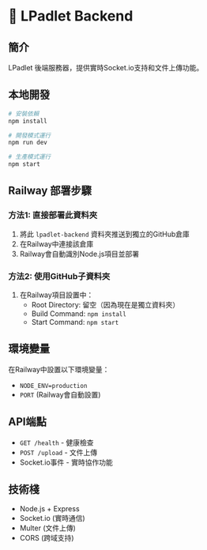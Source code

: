 # 🚀 LPadlet Backend

## 簡介
LPadlet 後端服務器，提供實時Socket.io支持和文件上傳功能。

## 本地開發

```bash
# 安裝依賴
npm install

# 開發模式運行
npm run dev

# 生產模式運行
npm start
```

## Railway 部署步驟

### 方法1: 直接部署此資料夾

1. 將此 `lpadlet-backend` 資料夾推送到獨立的GitHub倉庫
2. 在Railway中連接該倉庫
3. Railway會自動識別Node.js項目並部署

### 方法2: 使用GitHub子資料夾

1. 在Railway項目設置中：
   - Root Directory: 留空（因為現在是獨立資料夾）
   - Build Command: `npm install`
   - Start Command: `npm start`

## 環境變量

在Railway中設置以下環境變量：
- `NODE_ENV=production`
- `PORT` (Railway會自動設置)

## API端點

- `GET /health` - 健康檢查
- `POST /upload` - 文件上傳
- Socket.io事件 - 實時協作功能

## 技術棧

- Node.js + Express
- Socket.io (實時通信)
- Multer (文件上傳)
- CORS (跨域支持) 